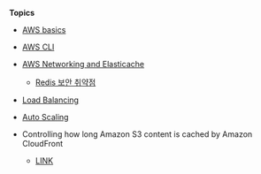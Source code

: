 
**Topics**
- [AWS basics](fc_aws)
- [AWS CLI](doc_aws_cli)
- [AWS Networking and  Elasticache](elasticache)
    - [Redis 보안 취약점](redis_hacked)
- [Load Balancing](load_balancing)
- [Auto Scaling](auto_scaling)


- Controlling how long Amazon S3 content is cached by Amazon CloudFront
  - [LINK](https://docs.aws.amazon.com/whitepapers/latest/build-static-websites-aws/controlling-how-long-amazon-s3-content-is-cached-by-amazon-cloudfront.html#specify-cache-control-headers)
